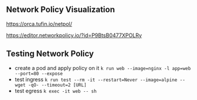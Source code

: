 ## Network Policy Visualization
https://orca.tufin.io/netpol/

https://editor.networkpolicy.io/?id=P9BtsB0477XPOLRy


## Testing Network Policy
- create a pod and apply policy on it
`k run web --image=nginx -l app=web --port=80 --expose`
- test ingress 
`k run test --rm -it --restart=Never --image=alpine -- wget -qO- --timeout=2 [URL]`
- test egress
`k exec -it web -- sh`
